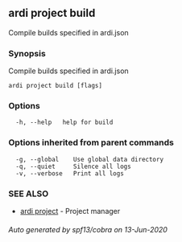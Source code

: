## ardi project build

Compile builds specified in ardi.json

### Synopsis


Compile builds specified in ardi.json

```
ardi project build [flags]
```

### Options

```
  -h, --help   help for build
```

### Options inherited from parent commands

```
  -g, --global    Use global data directory
  -q, --quiet     Silence all logs
  -v, --verbose   Print all logs
```

### SEE ALSO

* [ardi project](ardi_project.md)	 - Project manager

###### Auto generated by spf13/cobra on 13-Jun-2020
